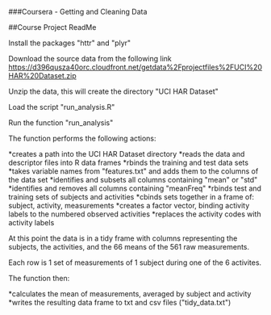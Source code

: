 ###Coursera - Getting and Cleaning Data

##Course Project ReadMe

Install the packages "httr" and "plyr"

Download the source data from the following link
https://d396qusza40orc.cloudfront.net/getdata%2Fprojectfiles%2FUCI%20HAR%20Dataset.zip 

Unzip the data, this will create the directory "UCI HAR Dataset"

Load the script "run_analysis.R" 

Run the function "run_analysis"

The function performs the following actions:

*creates a path into the UCI HAR Dataset directory
*reads the data and descriptor files into R data frames
*rbinds the training and test data sets
*takes variable names from "features.txt" and adds them to the columns of the data set
*identifies and subsets all columns containing "mean" or "std" 
*identifies and removes all columns containing "meanFreq"
*rbinds test and training sets of subjects and activities
*cbinds sets together in a frame of: subject, activity, measurements
*creates a factor vector, binding activity labels to the numbered observed activities
*replaces the activity codes with activity labels

At this point the data is in a tidy frame with columns representing the subjects,
the activities, and the 66 means of the 561 raw measurements.  

Each row is 1 set of measurements of 1 subject during one of the 6 activites.

The function then:

*calculates the mean of measurements, averaged by subject and activity
*writes the resulting data frame to txt and csv files ("tidy_data.txt")

